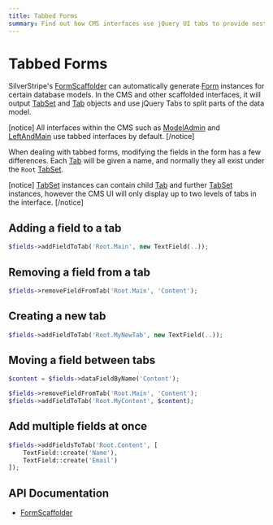 ```yaml
---
title: Tabbed Forms
summary: Find out how CMS interfaces use jQuery UI tabs to provide nested FormFields.
---
```


# Tabbed Forms

SilverStripe's [FormScaffolder](api:SilverStripe\Forms\FormScaffolder) can automatically generate [Form](api:SilverStripe\Forms\Form) instances for certain database models. In the
CMS and other scaffolded interfaces, it will output [TabSet](api:SilverStripe\Forms\TabSet) and [Tab](api:SilverStripe\Forms\Tab) objects and use jQuery Tabs to split 
parts of the data model. 

[notice]
All interfaces within the CMS such as [ModelAdmin](api:SilverStripe\Admin\ModelAdmin) and [LeftAndMain](api:SilverStripe\Admin\LeftAndMain) use tabbed interfaces by default.
[/notice]

When dealing with tabbed forms, modifying the fields in the form has a few differences. Each [Tab](api:SilverStripe\Forms\Tab) will be given a
name, and normally they all exist under the `Root` [TabSet](api:SilverStripe\Forms\TabSet).

[notice]
[TabSet](api:SilverStripe\Forms\TabSet) instances can contain child [Tab](api:SilverStripe\Forms\Tab) and further [TabSet](api:SilverStripe\Forms\TabSet) instances, however the CMS UI will only 
display up to two levels of tabs in the interface.
[/notice]

## Adding a field to a tab


```php
$fields->addFieldToTab('Root.Main', new TextField(..));
```

## Removing a field from a tab


```php
$fields->removeFieldFromTab('Root.Main', 'Content');
```

## Creating a new tab


```php
$fields->addFieldToTab('Root.MyNewTab', new TextField(..));
```

## Moving a field between tabs


```php
$content = $fields->dataFieldByName('Content');

$fields->removeFieldFromTab('Root.Main', 'Content');
$fields->addFieldToTab('Root.MyContent', $content);
```

## Add multiple fields at once


```php
$fields->addFieldsToTab('Root.Content', [
    TextField::create('Name'),
    TextField::create('Email')
]);
```

## API Documentation

* [FormScaffolder](api:SilverStripe\Forms\FormScaffolder)
